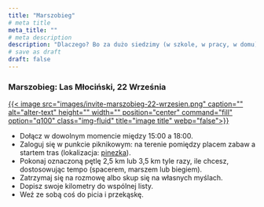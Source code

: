 ```yaml
---
title: "Marszobieg"
# meta title
meta_title: ""
# meta description
description: "Dlaczego? Bo za dużo siedzimy (w szkole, w pracy, w domu) i za mało się znamy."
# save as draft
draft: false
---
```

### Marszobieg: Las Młociński, 22 Września

<a href="https://maps.app.goo.gl/fpuqJagwfSYKg3aG9">
    {{< image src="images/invite-marszobieg-22-wrzesien.png" caption="" alt="alter-text" height="" width="" position="center" command="fill" option="q100" class="img-fluid" title="image title"  webp="false">}}
</a>

* Dołącz w dowolnym momencie między 15:00 a 18:00. 
* Zaloguj się w punkcie piknikowym: na terenie pomiędzy placem zabaw a startem tras (lokalizacja: [pinezka](https://maps.app.goo.gl/fpuqJagwfSYKg3aG9)).
* Pokonaj oznaczoną pętlę 2,5 km lub 3,5 km tyle razy, ile chcesz, dostosowując tempo (spacerem, marszem lub biegiem).
* Zatrzymaj się na rozmowę albo skup się na własnych myślach.
* Dopisz swoje kilometry do wspólnej listy.
* Weź ze sobą coś do picia i przekąskę.
